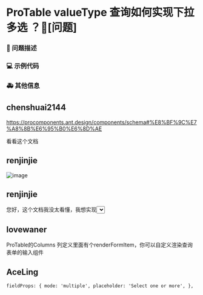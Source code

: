 # ProTable valueType 查询如何实现下拉多选 ？🧐[问题]

### 🧐 问题描述

<!--
详细地描述问题，让大家都能理解
-->

### 💻 示例代码

<!--
如果你有解决方案，在这里清晰地阐述
-->

### 🚑 其他信息

<!--
如截图等其他信息可以贴在这里
-->

## chenshuai2144

https://procomponents.ant.design/components/schema#%E8%BF%9C%E7%A8%8B%E6%95%B0%E6%8D%AE

看看这个文档

## renjinjie

![image](https://user-images.githubusercontent.com/55084495/122501481-5c8d5400-d027-11eb-9dfe-912b42a58664.png)

## renjinjie

您好，这个文档我没太看懂，我想实现<Select>中的mode='multiple'

## lovewaner

ProTable的Columns 列定义里面有个renderFormItem，你可以自定义渲染查询表单的输入组件

## AceLing

`fieldProps: {
  mode: 'multiple',
  placeholder: 'Select one or more',
},`
